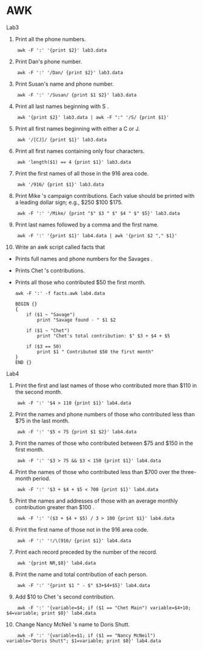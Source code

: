 # AWK

Lab3
1. Print all the phone numbers.
```
	awk -F ':' '{print $2}' lab3.data
```
2. Print Dan's phone number.	
```
	awk -F ':' '/Dan/ {print $2}' lab3.data
```
3. Print Susan's name and phone number.
```
	awk -F ':' '/Susan/ {print $1 $2}' lab3.data
```
4. Print all last names beginning with S .
```
	awk '{print $2}' lab3.data | awk -F ":" '/S/ {print $1}'
```
5. Print all first names beginning with either a C or J.
```
	awk '/[CJ]/ {print $1}' lab3.data
```
6. Print all first names containing only four characters.
```
	awk 'length($1) == 4 {print $1}' lab3.data
```
7. Print the first names of all those in the 916 area code.
```
	awk '/916/ {print $1}' lab3.data
```
8. Print Mike 's campaign contributions. Each value should be printed with a leading dollar sign; e.g., $250 $100 $175.
```
	awk -F ':' '/Mike/ {print "$" $3 " $" $4 " $" $5}' lab3.data
```
9. Print last names followed by a comma and the first name.
```
	awk -F ':' '{print $1}' lab4.data | awk '{print $2 "," $1}'
```
10. Write an awk script called facts that
- Prints full names and phone numbers for the Savages .
- Prints Chet 's contributions.
- Prints all those who contributed $50 the first month.

	```
	awk -F ':' -f facts.awk lab4.data

	BEGIN {}
	{
		if ($1 ~ "Savage")
			print "Savage found - " $1 $2
		
		if ($1 ~ "Chet")
			print "Chet's total contribution: $" $3 + $4 + $5
			
		if ($3 == 50)
			print $1 " Contributed $50 the first month"
	}
	END {}
	```	

Lab4
1. Print the first and last names of those who contributed more than $110 in the second month.
```
	awk -F ':' '$4 > 110 {print $1}' lab4.data
```
2. Print the names and phone numbers of those who contributed less than $75 in the last month.
```
	awk -F ':' '$5 < 75 {print $1 $2}' lab4.data
```
3. Print the names of those who contributed between $75 and $150 in the first month.
```
	awk -F ':' '$3 > 75 && $3 < 150 {print $1}' lab4.data
```
4. Print the names of those who contributed less than $700 over the three-month period.
```
	awk -F ':' '$3 + $4 + $5 < 700 {print $1}' lab4.data
```
5. Print the names and addresses of those with an average monthly contribution greater than $100 .
```
	awk -F ':' '($3 + $4 + $5) / 3 > 100 {print $1}' lab4.data
```
6. Print the first name of those not in the 916 area code.
```
	awk -F ':' '!/\(916/ {print $1}' lab4.data
```
7. Print each record preceded by the number of the record.
```
	awk '{print NR,$0}' lab4.data
```
8. Print the name and total contribution of each person.
```
	awk -F ':' '{print $1 " - $" $3+$4+$5}' lab4.data
```
9. Add $10 to Chet 's second contribution.
```
	awk -F ':' '{variable=$4; if ($1 == "Chet Main") variable=$4+10; $4=variable; print $0}' lab4.data
```
10. Change Nancy McNeil 's name to Doris Shutt.
```
	awk -F ':' '{variable=$1; if ($1 == "Nancy McNeil") variable="Doris Shutt"; $1=variable; print $0}' lab4.data
```








